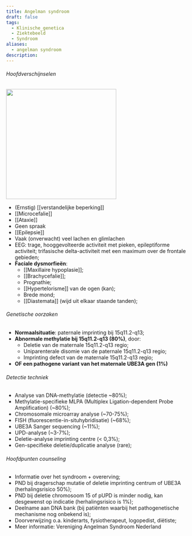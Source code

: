 ```yaml
---
title: Angelman syndroom
draft: false
tags:
  - Klinische_genetica
  - Ziektebeeld
  - Syndroom
aliases:
  - angelman syndroom
description:
---
```




###### Hoofdverschijnselen

<img width="300px" src="https://i.imgur.com/i7K7Xr2.png"></img>


- (Ernstig) [[verstandelijke beperking]]
- [[Microcefalie]]
- [[Ataxie]]
- Geen spraak
- [[Epilepsie]]
- Vaak (onverwacht) veel lachen en glimlachen
- EEG: trage, hooggevolteerde activiteit met pieken, epileptiforme activiteit; trifasische delta-activiteit met een maximum over de frontale gebieden; 
- **Faciale dysmorfieën**:
	- [[Maxillaire hypoplasie]];
	- [[Brachycefalie]];
	- Prognathie;
	- [[Hypertelorisme]] van de ogen (kan);
	- Brede mond;
	- [[Diastemata]] (wijd uit elkaar staande tanden);

###### Genetische oorzaken
- **Normaalsituatie**: paternale imprinting bij 15q11.2-q13;
- **Abnormale methylatie bij 15q11.2-q13 (80%)**, door:
	- Deletie van de maternale 15q11.2-q13 regio;
	- Uniparenterale disomie van de paternale 15q11.2-q13 regio;
	- Imprinting defect van de maternale 15q11.2-q13 regio;
- **OF een pathogene variant van het maternale UBE3A gen (1%)**

###### Detectie techniek
- Analyse van DNA-methylatie (detectie ~80%);
- Methylatie-specifieke MLPA (Multiplex Ligation-dependent Probe Amplification) (~80%);
- Chromosomale microarray analyse (~70-75%);
- FISH (fluorescentie-in-situhybridisatie) (~68%);
- UBE3A Sanger sequencing (~11%);
- UPD-analyse (~3-7%);
- Deletie-analyse imprinting centre (< 0,3%);
- Gen-specifieke deletie/duplicatie analyse (rare);

###### Hoofdpunten counseling
- Informatie over het syndroom + overerving;
- PND bij dragerschap mutatie of deletie imprinting centrum of UBE3A (herhalingsrisico 50%);
- PND bij deletie chromosoom 15 of pUPD is minder nodig, kan desgewenst op indicatie (herhalingsrisico is 1%);
- Deelname aan DNA bank (bij patiënten waarbij het pathogenetische mechanisme nog onbekend is);
- Doorverwijzing o.a. kinderarts, fysiotherapeut, logopedist, diëtiste;
- Meer informatie: Vereniging Angelman Syndroom Nederland